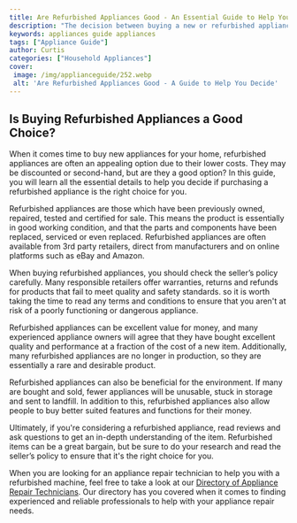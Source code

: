 ```yaml
---
title: Are Refurbished Appliances Good - An Essential Guide to Help You Decide
description: "The decision between buying a new or refurbished appliance can be a complex one Read our guide to learn about the quality warranties and savings of refurbished appliances to help you decide on the best option for you"
keywords: appliances guide appliances
tags: ["Appliance Guide"]
author: Curtis
categories: ["Household Appliances"]
cover: 
 image: /img/applianceguide/252.webp
 alt: 'Are Refurbished Appliances Good - A Guide to Help You Decide'
---
```

## Is Buying Refurbished Appliances a Good Choice?

When it comes time to buy new appliances for your home, refurbished appliances are often an appealing option due to their lower costs. They may be discounted or second-hand, but are they a good option? In this guide, you will learn all the essential details to help you decide if purchasing a refurbished appliance is the right choice for you. 

Refurbished appliances are those which have been previously owned, repaired, tested and certified for sale. This means the product is essentially in good working condition, and that the parts and components have been replaced, serviced or even replaced. Refurbished appliances are often available from 3rd party retailers, direct from manufacturers and on online platforms such as eBay and Amazon.

When buying refurbished appliances, you should check the seller’s policy carefully. Many responsible retailers offer warranties, returns and refunds for products that fail to meet quality and safety standards. so it is worth taking the time to read any terms and conditions to ensure that you aren't at risk of a poorly functioning or dangerous appliance. 

Refurbished appliances can be excellent value for money, and many experienced appliance owners will agree that they have bought excellent quality and performance at a fraction of the cost of a new item. Additionally, many refurbished appliances are no longer in production, so they are essentially a rare and desirable product. 

Refurbished appliances can also be beneficial for the environment. If many are bought and sold, fewer appliances will be unusable, stuck in storage and sent to landfill. In addition to this, refurbished appliances also allow people to buy better suited features and functions for their money.

Ultimately, if you're considering a refurbished appliance, read reviews and ask questions to get an in-depth understanding of the item. Refurbished items can be a great bargain, but be sure to do your research and read the seller’s policy to ensure that it's the right choice for you. 

When you are looking for an appliance repair technician to help you with a refurbished machine, feel free to take a look at our [Directory of Appliance Repair Technicians](./pages/appliance-repair-technicians). Our directory has you covered when it comes to finding experienced and reliable professionals to help with your appliance repair needs.
